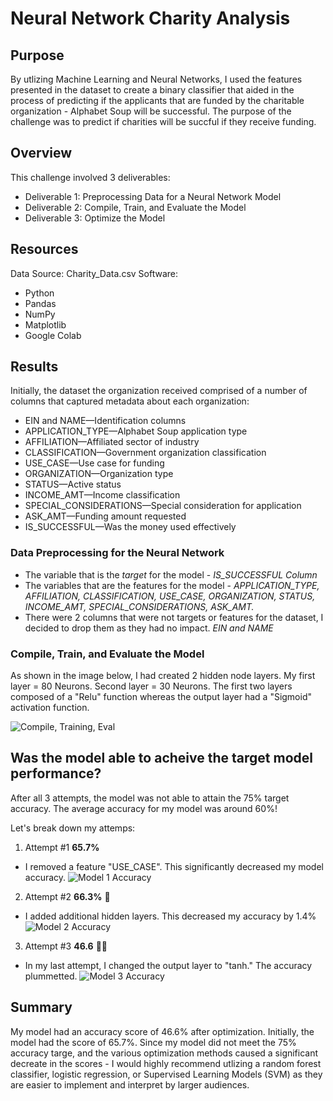 # Neural Network Charity Analysis 

## Purpose

By utlizing Machine Learning and Neural Networks, I used the features presented in the dataset to create a binary classifier that aided in the process of predicting if the applicants that are funded by the charitable organization - Alphabet Soup will be successful. The purpose of the challenge was to predict if charities will be succful if they receive funding. 

## Overview 

This challenge involved 3 deliverables:
- Deliverable 1: Preprocessing Data for a Neural Network Model
- Deliverable 2: Compile, Train, and Evaluate the Model
- Deliverable 3: Optimize the Model

## Resources 

Data Source: Charity_Data.csv
Software:
- Python 
- Pandas 
- NumPy 
- Matplotlib
- Google Colab

## Results

Initially, the dataset the organization received comprised of a number of columns that captured metadata about each organization: 
- EIN and NAME—Identification columns
- APPLICATION_TYPE—Alphabet Soup application type
- AFFILIATION—Affiliated sector of industry
- CLASSIFICATION—Government organization classification
- USE_CASE—Use case for funding
- ORGANIZATION—Organization type
- STATUS—Active status
- INCOME_AMT—Income classification
- SPECIAL_CONSIDERATIONS—Special consideration for application
- ASK_AMT—Funding amount requested
- IS_SUCCESSFUL—Was the money used effectively

### Data Preprocessing for the Neural Network 

- The variable that is the *target* for the model - *IS_SUCCESSFUL Column* 
- The variables that are the features for the model - *APPLICATION_TYPE, AFFILIATION, CLASSIFICATION, USE_CASE, ORGANIZATION, STATUS, INCOME_AMT, SPECIAL_CONSIDERATIONS, ASK_AMT.*
- There were 2 columns that were not targets or features for the dataset, I decided to drop them as they had no impact. *EIN and NAME*

### Compile, Train, and Evaluate the Model

As shown in the image below, I had created 2 hidden node layers. My first layer = 80 Neurons. Second layer = 30 Neurons. The first two layers composed of a "Relu" function whereas the output layer had a "Sigmoid" activation function.

![Compile, Training, Eval](https://user-images.githubusercontent.com/102767530/200875422-c66736f7-69b6-4ca3-b873-cf38d41c6a7c.png)


## Was the model able to acheive the target model performance?

After all 3 attempts, the model was not able to attain the 75% target accuracy. The average accuracy for my model was around 60%!

Let's break down my attemps: 
1. Attempt #1 **65.7%**
- I removed a feature "USE_CASE". This significantly decreased my model accuracy. 
![Model 1 Accuracy ](https://user-images.githubusercontent.com/102767530/200877741-e262146a-2621-41f1-9d5a-0bd396f09f5a.png)
2. Attempt #2 **66.3%** 🔻
- I added additional hidden layers. This decreased my accuracy by 1.4%
![Model 2 Accuracy](https://user-images.githubusercontent.com/102767530/200878067-40de75f5-977e-4121-aeae-bae09beaaa03.png)
3. Attempt #3 **46.6** 🔻🔻
- In my last attempt, I changed the output layer to "tanh." The accuracy plummetted. 
![Model 3 Accuracy](https://user-images.githubusercontent.com/102767530/200880685-f4b71851-3ed3-47ef-a43b-2c63ba14a62f.png)

## Summary 

My model had an accuracy score of 46.6% after optimization. Initially, the model had the score of 65.7%. Since my model did not meet the 75% accuracy targe, and the various optimization methods caused a significant decreate in the scores - I would highly recommend utlizing a random forest classifier, logistic regression, or Supervised Learning Models (SVM) as they are easier to implement and interpret by larger audiences. 
